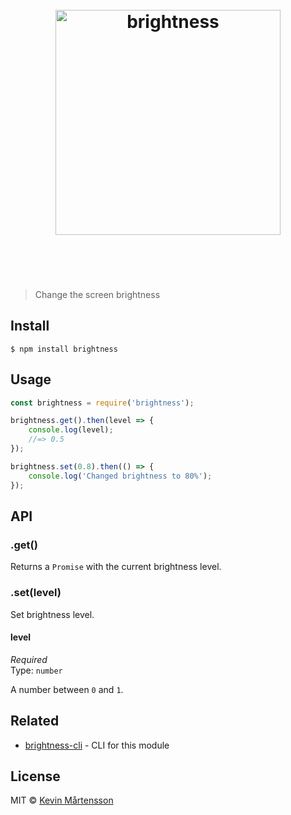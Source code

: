 <h1 align="center">
	<br>
	<img width="360" src="https://rawgit.com/kevva/brightness/master/media/logo.svg" alt="brightness">
	<br>
	<br>
	<br>
</h1>

> Change the screen brightness


## Install

```
$ npm install brightness
```


## Usage

```js
const brightness = require('brightness');

brightness.get().then(level => {
	console.log(level);
	//=> 0.5
});

brightness.set(0.8).then(() => {
	console.log('Changed brightness to 80%');
});
```


## API

### .get()

Returns a `Promise` with the current brightness level.

### .set(level)

Set brightness level.

#### level

*Required*<br>
Type: `number`

A number between `0` and `1`.


## Related

* [brightness-cli](https://github.com/kevva/brightness-cli) - CLI for this module


## License

MIT © [Kevin Mårtensson](https://github.com/kevva)
